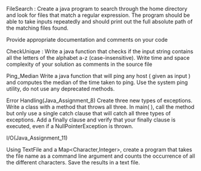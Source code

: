 FileSearch :
Create a java program to search through the home directory and look for files that match a regular expression. The program should be able to take inputs repeatedly and should print out the full absolute path of the matching files found.

Provide appropriate documentation and comments on your code


CheckUnique :
Write a java function that checks if the input string contains all the letters of the alphabet a-z (case-insensitive). Write time and space complexity of your solution as comments in the source file

Ping_Median
Write a java function that will ping any host ( given as input ) and computes the median of the time taken to ping.
Use the system ping utility, do not use any deprecated methods.

Error Handling(Java_Assignment_8)
Create three new types of exceptions. Write a class with a method that throws all three. In main( ), call the method but only use a single catch clause that will catch all three types of exceptions. Add a finally clause and verify that your finally clause is executed, even if a NullPointerException is thrown.


I/O(Java_Assignment_11)

Using TextFile and a Map<Character,Integer>, create a program that takes the file name as a command line argument and counts the occurrence of all the different characters. Save the results in a text file.
